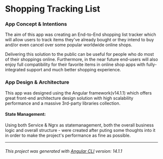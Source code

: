 # Shopping Tracking List


### App Concept & Intentions
The aim of this app was creating an End-to-End shopping list tracker which will allow users to track items they've already bought or they intend to buy and/or even cancel over some popular worldwide online shops.

Delivering this solution to the public can be useful for people who do most of their shoppings online. Furthermore, in the near future end-users will also enjoy full compatibility for their favorite items in online shop apps with fully-integrated support and much better shopping experience.


### App Design & Architecture
This app was designed using the Angular framework(v14.1.1) which offers great front-end architecture design solution with high scalability performance and a massive 3rd-party libraries collection.


#### State Management:
Using both Service & Ngrx as statemanagement, both the overall business logic and overall structure - were created after puting some thoughts into it in order to make the project's performance as fine as possible.

---------------

###### This project was generated with [Angular CLI](https://github.com/angular/angular-cli) version: 14.1.1
